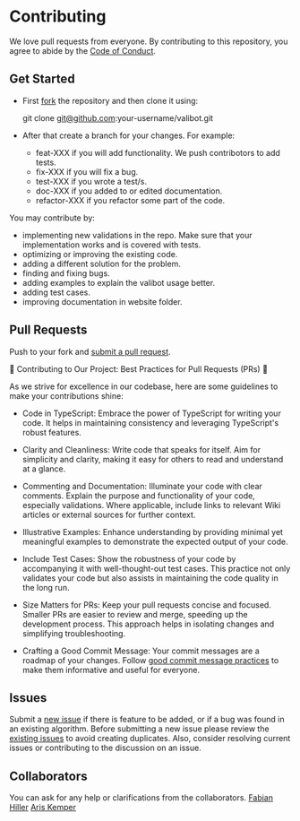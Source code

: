 
# Contributing

We love pull requests from everyone. By contributing to this repository, you
agree to abide by the [Code of Conduct](CODE_OF_CONDUCT.md).

## Get Started

- First [fork][fork] the repository and then clone it using:

  git clone git@github.com:your-username/valibot.git

- After that create a branch for your changes. For example:
  - feat-XXX if you will add functionality. We push contribotors to add tests.
  - fix-XXX if you will fix a bug.
  - test-XXX if you wrote a test/s.
  - doc-XXX if you added to or edited documentation.
  - refactor-XXX if you refactor some part of the code.

You may contribute by:

- implementing new validations in the repo. Make sure that your implementation works and is covered with tests.
- optimizing or improving the existing code.
- adding a different solution for the problem.
- finding and fixing bugs.
- adding examples to explain the valibot usage better.
- adding test cases.
- improving documentation in website folder.

## Pull Requests

Push to your fork and [submit a pull request][pr].

🔹 Contributing to Our Project: Best Practices for Pull Requests (PRs) 🔹

As we strive for excellence in our codebase, here are some guidelines to make your contributions shine:

- Code in TypeScript: Embrace the power of TypeScript for writing your code. It helps in maintaining consistency and leveraging TypeScript's robust features.

- Clarity and Cleanliness: Write code that speaks for itself. Aim for simplicity and clarity, making it easy for others to read and understand at a glance.

- Commenting and Documentation: Illuminate your code with clear comments. Explain the purpose and functionality of your code, especially validations. Where applicable, include links to relevant Wiki articles or external sources for further context.

- Illustrative Examples: Enhance understanding by providing minimal yet meaningful examples to demonstrate the expected output of your code.

- Include Test Cases: Show the robustness of your code by accompanying it with well-thought-out test cases. This practice not only validates your code but also assists in maintaining the code quality in the long run.

- Size Matters for PRs: Keep your pull requests concise and focused. Smaller PRs are easier to review and merge, speeding up the development process. This approach helps in isolating changes and simplifying troubleshooting.

- Crafting a Good Commit Message: Your commit messages are a roadmap of your changes. Follow [good commit message practices][commit] to make them informative and useful for everyone.

## Issues

Submit a [new issue][newissue] if there is feature to be added, or if a bug was found in an existing algorithm. Before submitting a new issue please review the [existing issues][issues] to avoid creating duplicates. Also, consider resolving current issues or contributing to the discussion on an issue.

## Collaborators

You can ask for any help or clarifications from the collaborators.
[Fabian Hiller](https://github.com/fabian-hiller)
[Aris Kemper](https://github.com/ariskemper)

[fork]: https://help.github.com/articles/fork-a-repo/
[commit]: http://tbaggery.com/2008/04/19/a-note-about-git-commit-messages.html
[pr]: https://github.com/fabian-hiller/valibot/compare
[newissue]: https://github.com/fabian-hiller/valibot/issues/new
[issue120]: https://github.com/ariskemper/algot/issues/120
[issues]: https://github.com/fabian-hiller/valibot/issues
